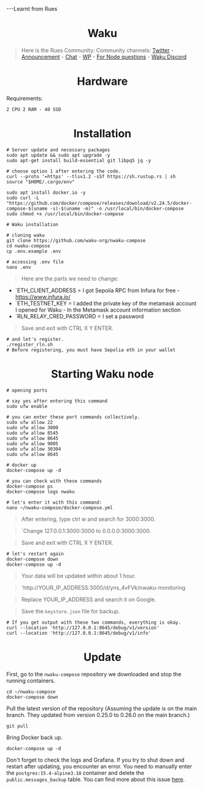   ---Learnt from Rues

<h1 align="center"> Waku </h1>

> Here is the Rues Community:
> Community channels: [Twitter](https://twitter.com/Ruesandora0) - [Announcement](https://t.me/RuesAnnouncement) - [Chat](https://t.me/RuesChat) - [WP](https://whatsapp.com/channel/0029VaBcj7V1dAw1H2KhMk34) - [For Node questions](https://t.me/ruesshare/13003/13004) - [Waku Discord](https://discord.gg/4DBrFfyY)

<h1 align="center"> Hardware </h1>

Requirements:
```
2 CPU 2 RAM - 40 SSD
```

<h1 align="center"> Installation </h1>

```console
# Server update and necessary packages
sudo apt update && sudo apt upgrade -y
sudo apt-get install build-essential git libpq5 jq -y

# choose option 1 after entering the code.
curl --proto '=https' --tlsv1.2 -sSf https://sh.rustup.rs | sh
source "$HOME/.cargo/env"

sudo apt install docker.io -y
sudo curl -L "https://github.com/docker/compose/releases/download/v2.24.5/docker-compose-$(uname -s)-$(uname -m)" -o /usr/local/bin/docker-compose
sudo chmod +x /usr/local/bin/docker-compose
```

```console
# Waku installation

# cloning waku
git clone https://github.com/waku-org/nwaku-compose
cd nwaku-compose
cp .env.example .env

# accessing .env file
nano .env
```

> Here are the parts we need to change:

* `ETH_CLIENT_ADDRESS = I got Sepolia RPC from Infura for free - https://www.infura.io/
* `ETH_TESTNET_KEY = I added the private key of the metamask account I opened for Waku - In the Metamask account information section
* `RLN_RELAY_CRED_PASSWORD = I set a password

> Save and exit with CTRL X Y ENTER.

```console
# and let's register.
./register_rln.sh
# Before registering, you must have Sepolia eth in your wallet
```

<h1 align="center"> Starting Waku node </h1>

```console
# opening ports

# say yes after entering this command
sudo ufw enable

# you can enter these port commands collectively.
sudo ufw allow 22    
sudo ufw allow 3000   
sudo ufw allow 8545   
sudo ufw allow 8645   
sudo ufw allow 9005   
sudo ufw allow 30304  
sudo ufw allow 8645

# docker up
docker-compose up -d

# you can check with these commands
docker-compose ps
docker-compose logs nwaku
```

```console
# let's enter it with this command:
nano ~/nwaku-compose/docker-compose.yml
```
> After entering, type ctrl w and search for 3000:3000.

> `Change 127.0.0.1:3000:3000 to 0.0.0.0:3000:3000.

> Save and exit with CTRL X Y ENTER.

```console
# let's restart again
docker-compose down
docker-compose up -d
```

> Your data will be updated within about 1 hour.

> 'http://YOUR_IP_ADDRESS:3000/d/yns_4vFVk/nwaku-monitoring

> Replace YOUR_IP_ADDRESS and search it on Google.

> Save the `keystore.json`  file for backup.

```console
# If you get output with these two commands, everything is okay.
curl --location 'http://127.0.0.1:8645/debug/v1/version'
curl --location 'http://127.0.0.1:8645/debug/v1/info'
```

<h1 align="center"> Update </h1>

First, go to the `nwaku-compose` repository we downloaded and stop the running containers.


```console
cd ~/nwaku-compose
docker-compose down
```

Pull the latest version of the repository (Assuming the update is on the main branch. They updated from version 0.25.0 to 0.26.0 on the main branch.)
```console
git pull
```

Bring Docker back up.
```console
docker-compose up -d
```

Don't forget to check the logs and Grafana. If you try to shut down and restart after updating, you encounter an error. You need to manually enter the `postgres:15.4-alpine3.18` container and delete the  `public.messages_backup` table. You can find more about this issue [here](https://github.com/waku-org/nwaku-compose/issues/75).




